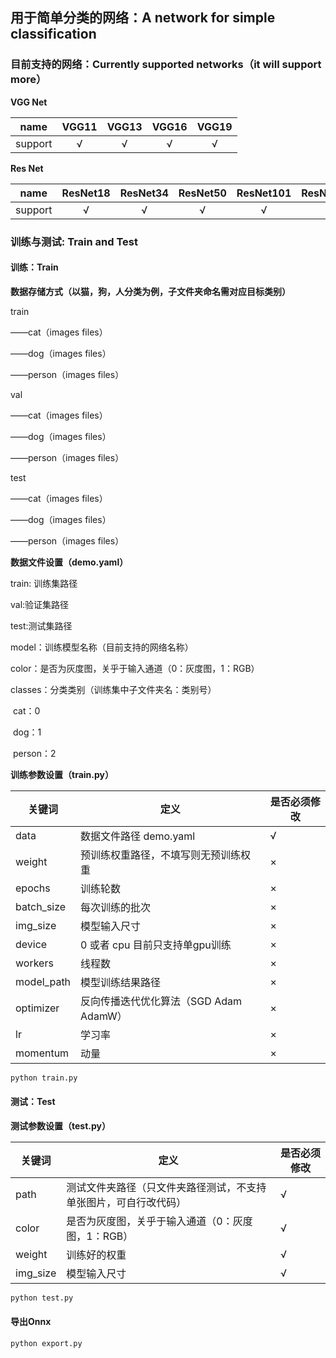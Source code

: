 ## 用于简单分类的网络：A network for simple classification

### 目前支持的网络：**Currently supported networks**（it will support more）

**VGG Net**

|  name   | VGG11 | VGG13 | VGG16 | VGG19 |
| :-----: | :---: | :---: | :---: | :---: |
| support |   √   |   √   |   √   |   √   |

**Res Net**

|  name   | ResNet18 | ResNet34 | ResNet50 | ResNet101 | ResNet152 |
| :-----: | :------: | :------: | :------: | :-------: | :-------: |
| support |    √     |    √     |    √     |     √     |     √     |

### 训练与测试: Train and Test

#### 训练：Train

**数据存储方式（以猫，狗，人分类为例，子文件夹命名需对应目标类别）**

train

——cat（images files）

——dog（images files）

——person（images files）

val

——cat（images files）

——dog（images files）

——person（images files）

test

——cat（images files）

——dog（images files）

——person（images files）



**数据文件设置（demo.yaml）**

train: 训练集路径

val:验证集路径

test:测试集路径

model：训练模型名称（目前支持的网络名称）

color：是否为灰度图，关乎于输入通道（0：灰度图，1：RGB）

classes：分类类别（训练集中子文件夹名：类别号）

​	cat：0

​	dog：1

​	person：2



**训练参数设置（train.py）**

| 关键词     | 定义                                   | 是否必须修改 |
| ---------- | -------------------------------------- | ------------ |
| data       | 数据文件路径 demo.yaml                 | √            |
| weight     | 预训练权重路径，不填写则无预训练权重   | ×            |
| epochs     | 训练轮数                               | ×            |
| batch_size | 每次训练的批次                         | ×            |
| img_size   | 模型输入尺寸                           | ×            |
| device     | 0 或者 cpu  目前只支持单gpu训练        | ×            |
| workers    | 线程数                                 | ×            |
| model_path | 模型训练结果路径                       | ×            |
| optimizer  | 反向传播迭代优化算法（SGD Adam AdamW） | ×            |
| lr         | 学习率                                 | ×            |
| momentum   | 动量                                   | ×            |

```python
python train.py
```



#### 测试：Test

**测试参数设置（test.py）**

| 关键词   | 定义                                                         | 是否必须修改 |
| -------- | ------------------------------------------------------------ | ------------ |
| path     | 测试文件夹路径（只文件夹路径测试，不支持单张图片，可自行改代码） | √            |
| color    | 是否为灰度图，关乎于输入通道（0：灰度图，1：RGB）            | √            |
| weight   | 训练好的权重                                                 | √            |
| img_size | 模型输入尺寸                                                 | √            |

```python
python test.py
```



#### 导出Onnx

```python
python export.py
```











